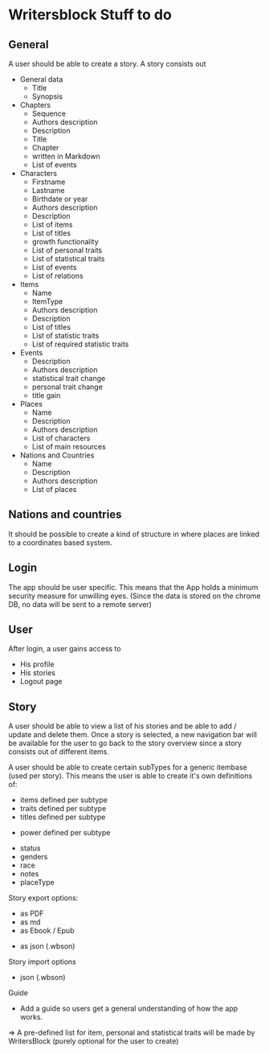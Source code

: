 # Writersblock Stuff to do

## General
A user should be able to create a story.
A story consists out
  - General data
    + Title
    + Synopsis
  - Chapters
    + Sequence
    + Authors description
    + Description
    + Title
    + Chapter
    + written in Markdown
    + List of events
  - Characters
    + Firstname
    + Lastname
    - Birthdate or year
    + Authors description
    + Description
    - List of items
    - List of titles
    - growth functionality
    + List of personal traits
    + List of statistical traits
    + List of events
    + List of relations
  - Items
    + Name
    + ItemType
    + Authors description
    + Description
    - List of titles
    + List of statistic traits
    + List of required statistic traits
  - Events
    + Description
    + Authors description
    - statistical trait change
    - personal trait change
    - title gain
  - Places
    - Name
    - Description
    - Authors description
    - List of characters
    - List of main resources
  - Nations and Countries
    - Name
    - Description
    - Authors description
    - List of places

## Nations and countries
It should be possible to create a kind of structure in where places are linked to a coordinates based system.

## Login
The app should be user specific. This means that the App holds a minimum security measure for unwilling eyes. (Since the data is stored on the chrome DB, no data will be sent to a remote server)

## User
After login, a user gains access to
  - His profile
  - His stories
  - Logout page

## Story
A user should be able to view a list of his stories and be able to add / update and delete them.
Once a story is selected, a new navigation bar will be available for the user to go back to the story overview since a story consists out of different items.

A user should be able to create certain subTypes for a generic itembase (used per story). This means the user is able to create it's own definitions of:
  + items defined per subtype
  + traits defined per subtype
  + titles defined per subtype
  - power defined per subtype
  + status
  + genders
  + race
  + notes
  + placeType

Story export options:
  - as PDF
  - as md
  - as Ebook / Epub
  + as json (.wbson)

Story import options
  + json (.wbson)

Guide
  - Add a guide so users get a general understanding of how the app works.

=> A pre-defined list for item, personal and statistical traits will be made by WritersBlock (purely optional for the user to create)